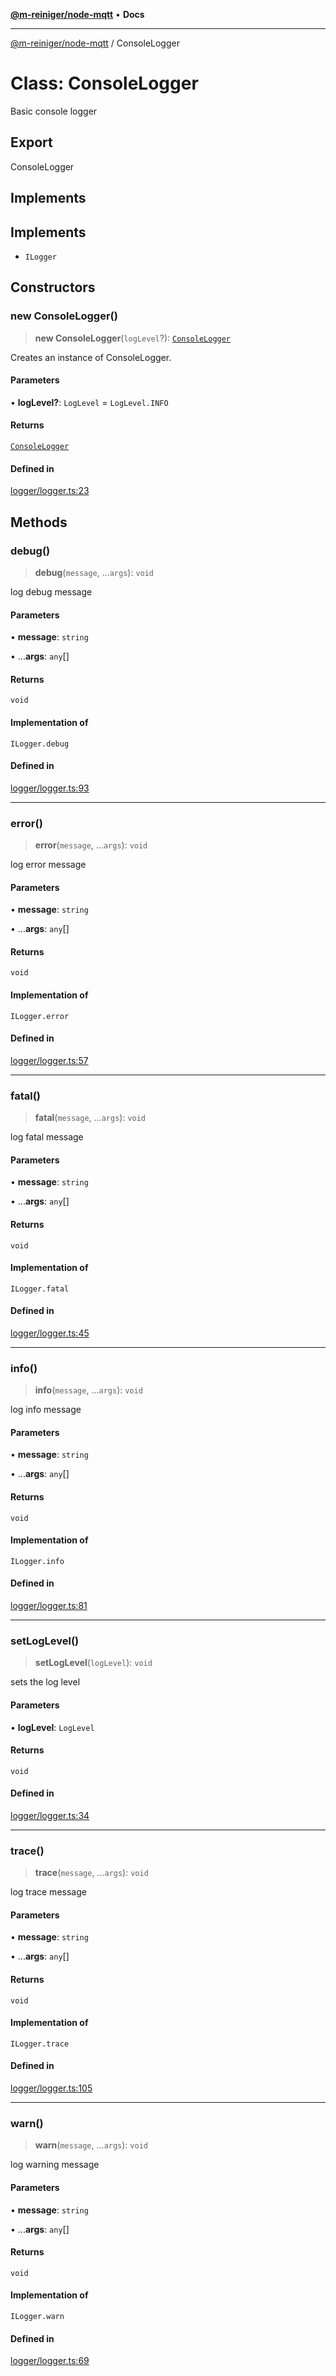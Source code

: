 [**@m-reiniger/node-mqtt**](../README.md) • **Docs**

***

[@m-reiniger/node-mqtt](../globals.md) / ConsoleLogger

# Class: ConsoleLogger

Basic console logger

## Export

ConsoleLogger

## Implements

## Implements

- `ILogger`

## Constructors

### new ConsoleLogger()

> **new ConsoleLogger**(`logLevel`?): [`ConsoleLogger`](ConsoleLogger.md)

Creates an instance of ConsoleLogger.

#### Parameters

• **logLevel?**: `LogLevel` = `LogLevel.INFO`

#### Returns

[`ConsoleLogger`](ConsoleLogger.md)

#### Defined in

[logger/logger.ts:23](https://github.com/m-reiniger/node-mqtt/blob/b302ddcdc732ee83501a3d6d414cae5a2507d06a/src/logger/logger.ts#L23)

## Methods

### debug()

> **debug**(`message`, ...`args`): `void`

log debug message

#### Parameters

• **message**: `string`

• ...**args**: `any`[]

#### Returns

`void`

#### Implementation of

`ILogger.debug`

#### Defined in

[logger/logger.ts:93](https://github.com/m-reiniger/node-mqtt/blob/b302ddcdc732ee83501a3d6d414cae5a2507d06a/src/logger/logger.ts#L93)

***

### error()

> **error**(`message`, ...`args`): `void`

log error message

#### Parameters

• **message**: `string`

• ...**args**: `any`[]

#### Returns

`void`

#### Implementation of

`ILogger.error`

#### Defined in

[logger/logger.ts:57](https://github.com/m-reiniger/node-mqtt/blob/b302ddcdc732ee83501a3d6d414cae5a2507d06a/src/logger/logger.ts#L57)

***

### fatal()

> **fatal**(`message`, ...`args`): `void`

log fatal message

#### Parameters

• **message**: `string`

• ...**args**: `any`[]

#### Returns

`void`

#### Implementation of

`ILogger.fatal`

#### Defined in

[logger/logger.ts:45](https://github.com/m-reiniger/node-mqtt/blob/b302ddcdc732ee83501a3d6d414cae5a2507d06a/src/logger/logger.ts#L45)

***

### info()

> **info**(`message`, ...`args`): `void`

log info message

#### Parameters

• **message**: `string`

• ...**args**: `any`[]

#### Returns

`void`

#### Implementation of

`ILogger.info`

#### Defined in

[logger/logger.ts:81](https://github.com/m-reiniger/node-mqtt/blob/b302ddcdc732ee83501a3d6d414cae5a2507d06a/src/logger/logger.ts#L81)

***

### setLogLevel()

> **setLogLevel**(`logLevel`): `void`

sets the log level

#### Parameters

• **logLevel**: `LogLevel`

#### Returns

`void`

#### Defined in

[logger/logger.ts:34](https://github.com/m-reiniger/node-mqtt/blob/b302ddcdc732ee83501a3d6d414cae5a2507d06a/src/logger/logger.ts#L34)

***

### trace()

> **trace**(`message`, ...`args`): `void`

log trace message

#### Parameters

• **message**: `string`

• ...**args**: `any`[]

#### Returns

`void`

#### Implementation of

`ILogger.trace`

#### Defined in

[logger/logger.ts:105](https://github.com/m-reiniger/node-mqtt/blob/b302ddcdc732ee83501a3d6d414cae5a2507d06a/src/logger/logger.ts#L105)

***

### warn()

> **warn**(`message`, ...`args`): `void`

log warning message

#### Parameters

• **message**: `string`

• ...**args**: `any`[]

#### Returns

`void`

#### Implementation of

`ILogger.warn`

#### Defined in

[logger/logger.ts:69](https://github.com/m-reiniger/node-mqtt/blob/b302ddcdc732ee83501a3d6d414cae5a2507d06a/src/logger/logger.ts#L69)
